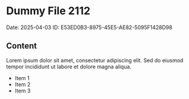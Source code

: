 # Dummy File 2112

Date: 2025-04-03
ID: E53ED0B3-8975-45E5-AE82-5095F1428D98

## Content

Lorem ipsum dolor sit amet, consectetur adipiscing elit.
Sed do eiusmod tempor incididunt ut labore et dolore magna aliqua.

* Item 1
* Item 2
* Item 3

